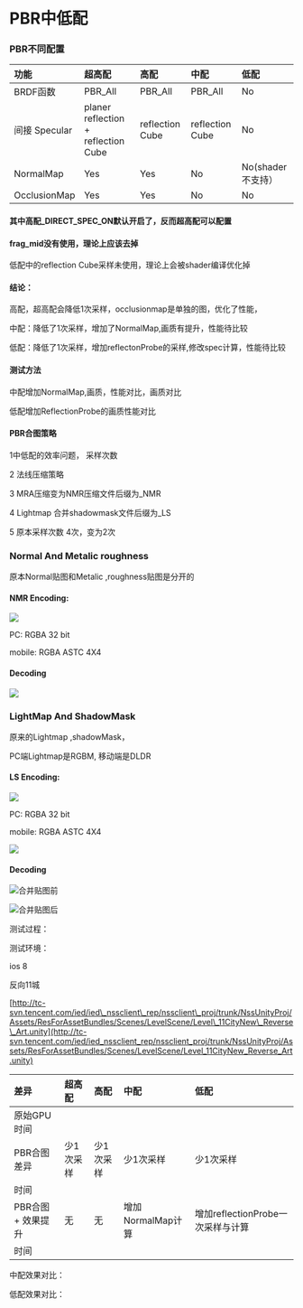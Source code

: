 # PBR中低配

### PBR不同配置

| 功能 | 超高配 | 高配 | 中配 | 低配 |
| :--- | :--- | :--- | :--- | :--- |
| BRDF函数 | PBR\_All | PBR\_All | PBR\_All | No |
| 间接 Specular | planer reflection + reflection Cube | reflection Cube | reflection Cube | No |
| NormalMap | Yes | Yes | No | No\(shader不支持） |
| OcclusionMap | Yes | Yes | No | No |

#### 其中高配\_DIRECT\_SPEC\_ON默认开启了，反而超高配可以配置

#### frag\_mid没有使用，理论上应该去掉

低配中的reflection Cube采样未使用，理论上会被shader编译优化掉

#### **结论：**

高配，超高配会降低1次采样，occlusionmap是单独的图，优化了性能， 

中配：降低了1次采样，增加了NormalMap,画质有提升，性能待比较

低配：降低了1次采样，增加reflectonProbe的采样,修改spec计算，性能待比较

#### **测试方法**

中配增加NormalMap,画质，性能对比，画质对比

低配增加ReflectionProbe的画质性能对比

#### PBR合图策略

1中低配的效率问题， 采样次数

2 法线压缩策略

3 MRA压缩变为NMR压缩文件后缀为\_NMR

4 Lightmap 合并shadowmask文件后缀为\_LS

5 原本采样次数 4次，变为2次

### Normal And Metalic roughness 

原本Normal贴图和Metalic ,roughness贴图是分开的

#### NMR Encoding:

![](../../../.gitbook/assets/image%20%28133%29.png)

PC: RGBA 32 bit 

mobile: RGBA ASTC 4X4

#### Decoding

![](../../../.gitbook/assets/image%20%28131%29.png)

### LightMap And ShadowMask

原来的Lightmap ,shadowMask，

PC端Lightmap是RGBM, 移动端是DLDR

#### LS Encoding:

![](../../../.gitbook/assets/image%20%28137%29.png)

PC: RGBA 32 bit 

mobile: RGBA ASTC 4X4

![](../../../.gitbook/assets/image%20%28134%29.png)

#### Decoding

![&#x5408;&#x5E76;&#x8D34;&#x56FE;&#x524D;](../../../.gitbook/assets/image%20%28136%29.png)

![&#x5408;&#x5E76;&#x8D34;&#x56FE;&#x540E;](../../../.gitbook/assets/image%20%28132%29.png)

测试过程：

测试环境：

ios 8

反向11城

[http://tc-svn.tencent.com/ied/ied\_nssclient\_rep/nssclient\_proj/trunk/NssUnityProj/Assets/ResForAssetBundles/Scenes/LevelScene/Level\_11CityNew\_Reverse\_Art.unity](http://tc-svn.tencent.com/ied/ied_nssclient_rep/nssclient_proj/trunk/NssUnityProj/Assets/ResForAssetBundles/Scenes/LevelScene/Level_11CityNew_Reverse_Art.unity)

| 差异 | 超高配 | 高配 | 中配 | 低配 |
| :--- | :--- | :--- | :--- | :--- |
| 原始GPU时间 |  |  |  |  |
| PBR合图差异 | 少1次采样 | 少1次采样 | 少1次采样 | 少1次采样 |
| 时间 |  |  |  |  |
| PBR合图 + 效果提升 | 无 | 无 | 增加NormalMap计算 | 增加reflectionProbe一次采样与计算 |
| 时间 |  |  |  |  |

中配效果对比：

低配效果对比：

